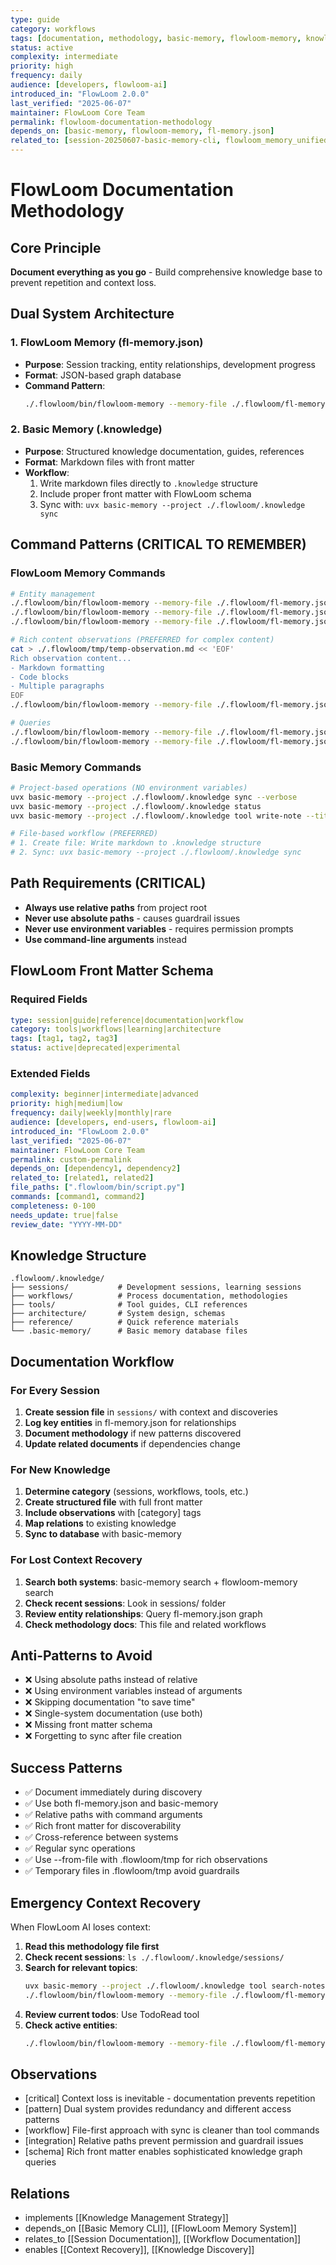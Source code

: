 ```yaml
---
type: guide
category: workflows
tags: [documentation, methodology, basic-memory, flowloom-memory, knowledge-capture]
status: active
complexity: intermediate
priority: high
frequency: daily
audience: [developers, flowloom-ai]
introduced_in: "FlowLoom 2.0.0"
last_verified: "2025-06-07"
maintainer: FlowLoom Core Team
permalink: flowloom-documentation-methodology
depends_on: [basic-memory, flowloom-memory, fl-memory.json]
related_to: [session-20250607-basic-memory-cli, flowloom_memory_unified_interface]
---
```


# FlowLoom Documentation Methodology

## Core Principle
**Document everything as you go** - Build comprehensive knowledge base to prevent repetition and context loss.

## Dual System Architecture

### 1. FlowLoom Memory (fl-memory.json)
- **Purpose**: Session tracking, entity relationships, development progress
- **Format**: JSON-based graph database
- **Command Pattern**: 
  ```bash
  ./.flowloom/bin/flowloom-memory --memory-file ./.flowloom/fl-memory.json <command>
  ```

### 2. Basic Memory (.knowledge)
- **Purpose**: Structured knowledge documentation, guides, references
- **Format**: Markdown files with front matter
- **Workflow**:
  1. Write markdown files directly to `.knowledge` structure
  2. Include proper front matter with FlowLoom schema
  3. Sync with: `uvx basic-memory --project ./.flowloom/.knowledge sync`

## Command Patterns (CRITICAL TO REMEMBER)

### FlowLoom Memory Commands
```bash
# Entity management
./.flowloom/bin/flowloom-memory --memory-file ./.flowloom/fl-memory.json add-entity "Name" "Type" "Description"
./.flowloom/bin/flowloom-memory --memory-file ./.flowloom/fl-memory.json add-observation "Name" "Type" "Observation"
./.flowloom/bin/flowloom-memory --memory-file ./.flowloom/fl-memory.json add-relation "From" "To" "relation_type"

# Rich content observations (PREFERRED for complex content)
cat > ./.flowloom/tmp/temp-observation.md << 'EOF'
Rich observation content...
- Markdown formatting
- Code blocks  
- Multiple paragraphs
EOF
./.flowloom/bin/flowloom-memory --memory-file ./.flowloom/fl-memory.json add-observation "Name" "Type" --from-file ./.flowloom/tmp/temp-observation.md

# Queries
./.flowloom/bin/flowloom-memory --memory-file ./.flowloom/fl-memory.json search "term"
./.flowloom/bin/flowloom-memory --memory-file ./.flowloom/fl-memory.json stats
```

### Basic Memory Commands
```bash
# Project-based operations (NO environment variables)
uvx basic-memory --project ./.flowloom/.knowledge sync --verbose
uvx basic-memory --project ./.flowloom/.knowledge status
uvx basic-memory --project ./.flowloom/.knowledge tool write-note --title "Title" --folder "folder"

# File-based workflow (PREFERRED)
# 1. Create file: Write markdown to .knowledge structure
# 2. Sync: uvx basic-memory --project ./.flowloom/.knowledge sync
```

## Path Requirements (CRITICAL)
- **Always use relative paths** from project root
- **Never use absolute paths** - causes guardrail issues
- **Never use environment variables** - requires permission prompts
- **Use command-line arguments** instead

## FlowLoom Front Matter Schema

### Required Fields
```yaml
type: session|guide|reference|documentation|workflow
category: tools|workflows|learning|architecture
tags: [tag1, tag2, tag3]
status: active|deprecated|experimental
```

### Extended Fields
```yaml
complexity: beginner|intermediate|advanced
priority: high|medium|low
frequency: daily|weekly|monthly|rare
audience: [developers, end-users, flowloom-ai]
introduced_in: "FlowLoom 2.0.0"
last_verified: "2025-06-07"
maintainer: FlowLoom Core Team
permalink: custom-permalink
depends_on: [dependency1, dependency2]
related_to: [related1, related2]
file_paths: [".flowloom/bin/script.py"]
commands: [command1, command2]
completeness: 0-100
needs_update: true|false
review_date: "YYYY-MM-DD"
```

## Knowledge Structure
```
.flowloom/.knowledge/
├── sessions/           # Development sessions, learning sessions
├── workflows/          # Process documentation, methodologies
├── tools/              # Tool guides, CLI references
├── architecture/       # System design, schemas
├── reference/          # Quick reference materials
└── .basic-memory/      # Basic memory database files
```

## Documentation Workflow

### For Every Session
1. **Create session file** in `sessions/` with context and discoveries
2. **Log key entities** in fl-memory.json for relationships
3. **Document methodology** if new patterns discovered
4. **Update related documents** if dependencies change

### For New Knowledge
1. **Determine category** (sessions, workflows, tools, etc.)
2. **Create structured file** with full front matter
3. **Include observations** with [category] tags
4. **Map relations** to existing knowledge
5. **Sync to database** with basic-memory

### For Lost Context Recovery
1. **Search both systems**: basic-memory search + flowloom-memory search
2. **Check recent sessions**: Look in sessions/ folder
3. **Review entity relationships**: Query fl-memory.json graph
4. **Check methodology docs**: This file and related workflows

## Anti-Patterns to Avoid
- ❌ Using absolute paths instead of relative
- ❌ Using environment variables instead of arguments  
- ❌ Skipping documentation "to save time"
- ❌ Single-system documentation (use both)
- ❌ Missing front matter schema
- ❌ Forgetting to sync after file creation

## Success Patterns
- ✅ Document immediately during discovery
- ✅ Use both fl-memory.json and basic-memory
- ✅ Relative paths with command arguments
- ✅ Rich front matter for discoverability
- ✅ Cross-reference between systems
- ✅ Regular sync operations
- ✅ Use --from-file with .flowloom/tmp for rich observations
- ✅ Temporary files in .flowloom/tmp avoid guardrails

## Emergency Context Recovery
When FlowLoom AI loses context:

1. **Read this methodology file first**
2. **Check recent sessions**: `ls ./.flowloom/.knowledge/sessions/`
3. **Search for relevant topics**: 
   ```bash
   uvx basic-memory --project ./.flowloom/.knowledge tool search-notes --query "topic"
   ./.flowloom/bin/flowloom-memory --memory-file ./.flowloom/fl-memory.json search "topic"
   ```
4. **Review current todos**: Use TodoRead tool
5. **Check active entities**: 
   ```bash
   ./.flowloom/bin/flowloom-memory --memory-file ./.flowloom/fl-memory.json list-entities --type Session
   ```

## Observations
- [critical] Context loss is inevitable - documentation prevents repetition
- [pattern] Dual system provides redundancy and different access patterns
- [workflow] File-first approach with sync is cleaner than tool commands
- [integration] Relative paths prevent permission and guardrail issues
- [schema] Rich front matter enables sophisticated knowledge graph queries

## Relations
- implements [[Knowledge Management Strategy]]
- depends_on [[Basic Memory CLI]], [[FlowLoom Memory System]]
- relates_to [[Session Documentation]], [[Workflow Documentation]]
- enables [[Context Recovery]], [[Knowledge Discovery]]